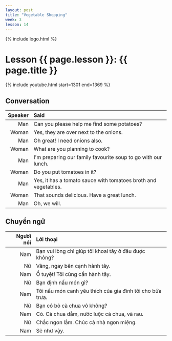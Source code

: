 ```yaml
---
layout: post
title: "Vegetable Shopping"
week: 3
lesson: 14
---
```

{% include logo.html %}
  
# Lesson {{ page.lesson }}: {{ page.title }}

{% include youtube.html start=1301 end=1369 %}

## Conversation

Speaker | Said
---: | :---
Man | Can you please help me find some potatoes?
Woman | Yes, they are over next to the onions.
Man | Oh great! I need onions also.
Woman | What are you planning to cook?
Man | I'm preparing our family favourite soup to go with our lunch.
Woman | Do you put tomatoes in it?
Man | Yes, it has a tomato sauce with tomatoes broth and vegetables.
Woman | That sounds delicious. Have a great lunch.
Man | Oh, we will.

## Chuyển ngữ

Người nói | Lời thoại
---: | :---
Nam | Bạn vui lòng chỉ giúp tôi khoai tây ở đâu được không?
Nữ | Vâng, ngay bên cạnh hành tây.
Nam | Ồ tuyệt! Tôi cũng cần hành tây.
Nữ | Bạn định nấu món gì?
Nam | Tôi nấu món canh yêu thích của gia đình tôi cho bữa trưa.
Nữ | Bạn có bỏ cà chua vô không?
Nam | Có. Cà chua dằm, nước luộc cà chua, và rau.
Nữ | Chắc ngon lắm. Chúc cả nhà ngon miệng.
Nam | Sẽ như vậy.

